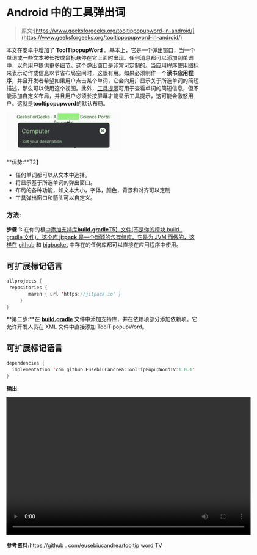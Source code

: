 # Android 中的工具弹出词

> 原文:[https://www.geeksforgeeks.org/tooltippopupword-in-android/](https://www.geeksforgeeks.org/tooltippopupword-in-android/)

本文在安卓中增加了 **ToolTipopupWord** 。基本上，它是一个弹出窗口，当一个单词或一些文本被长按或鼠标悬停在它上面时出现。任何消息都可以添加到单词中，以向用户提供更多细节。这个弹出窗口是非常可定制的。当应用程序使用图标来表示动作或信息以节省布局空间时，这很有用。如果必须制作一个**读书应用程序**，并且开发者希望如果用户点击某个单词，它会向用户显示关于所选单词的简短描述，那么可以使用这个视图。此外，[工具提示](https://developer.android.com/guide/topics/ui/tooltips)可用于查看单词的简短信息，但不能添加自定义布局，并且用户必须长按屏幕才能显示工具提示，这可能会激怒用户。这就是**tooltipopupword**的默认布局。

![](img/416a08292405c9a5dd49babd7a153202.png)

**优势:**T2】

*   任何单词都可以从文本中选择。
*   将显示基于所选单词的弹出窗口。
*   布局的各种功能，如文本大小，字体，颜色，背景和对齐可以定制
*   工具弹出窗口和箭头可以自定义。

### 方法:

**步骤 1:** 在你的根[中添加支持库**build.gradle**T5】文件(不是你的模块 build . gradle 文件)。这个库 **jitpack** 是一个新颖的包存储库。它是为 JVM 而做的，这样在](https://www.geeksforgeeks.org/android-build-gradle/) [github](https://www.geeksforgeeks.org/ultimate-guide-git-github/) 和 [bigbucket](https://www.geeksforgeeks.org/bitbucket-vs-github-vs-gitlab/) 中存在的任何库都可以直接在应用程序中使用。

## 可扩展标记语言

```kt
allprojects {          
 repositories {          
        maven { url 'https://jitpack.io' }          
     }         
}          
```

**第二步:**在 [**build.gradle**](https://www.geeksforgeeks.org/android-build-gradle/) 文件中添加支持库，并在依赖项部分添加依赖项。它允许开发人员在 XML 文件中直接添加 ToolTipopupWord。

## 可扩展标记语言

```kt
dependencies {          
  implementation 'com.github.EusebiuCandrea:ToolTipPopupWordTV:1.0.1'         
}         
```

**输出:**

<video class="wp-video-shortcode" id="video-458511-1" width="640" height="360" preload="metadata" controls=""><source type="video/mp4" src="https://media.geeksforgeeks.org/wp-content/uploads/20200717103053/Record_2020-07-17-10-27-30_a20e20bba8cfd8e40615600f802d7c671.mp4?_=1">[https://media.geeksforgeeks.org/wp-content/uploads/20200717103053/Record_2020-07-17-10-27-30_a20e20bba8cfd8e40615600f802d7c671.mp4](https://media.geeksforgeeks.org/wp-content/uploads/20200717103053/Record_2020-07-17-10-27-30_a20e20bba8cfd8e40615600f802d7c671.mp4)</video>

**参考资料:**[https://github . com/eusebiucandrea/tooltip word TV](https://github.com/EusebiuCandrea/ToolTipPopupWordTV)